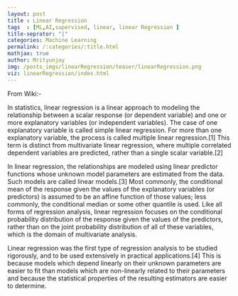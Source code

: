```yaml
---
layout: post 
title : Linear Regression
tags  : [ML,AI,supervised, linear, linear Regression ]
title-seprator: "|"
categories: Machine Learning
permalink: /:categories/:title.html
mathjax: true
author: Mrityunjay
img: /posts_imgs/linearRegression/teaser/linearRegression.png
viz: linearRegression/index.html
---
```


From Wiki:-

In statistics, linear regression is a linear approach to modeling the relationship between a scalar response (or dependent variable) and one or more explanatory variables (or independent variables). The case of one explanatory variable is called simple linear regression. For more than one explanatory variable, the process is called multiple linear regression.[1] This term is distinct from multivariate linear regression, where multiple correlated dependent variables are predicted, rather than a single scalar variable.[2]

In linear regression, the relationships are modeled using linear predictor functions whose unknown model parameters are estimated from the data. Such models are called linear models.[3] Most commonly, the conditional mean of the response given the values of the explanatory variables (or predictors) is assumed to be an affine function of those values; less commonly, the conditional median or some other quantile is used. Like all forms of regression analysis, linear regression focuses on the conditional probability distribution of the response given the values of the predictors, rather than on the joint probability distribution of all of these variables, which is the domain of multivariate analysis.

Linear regression was the first type of regression analysis to be studied rigorously, and to be used extensively in practical applications.[4] This is because models which depend linearly on their unknown parameters are easier to fit than models which are non-linearly related to their parameters and because the statistical properties of the resulting estimators are easier to determine. 